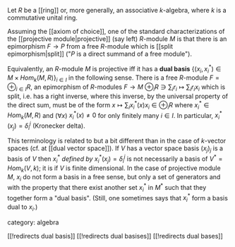 
Let $R$ be a [[ring]] or, more generally, an associative $k$-algebra, where $k$ is a commutative unital ring. 

Assuming the [[axiom of choice]], one of the standard characterizations of the [[projective module|projective]] (say left) $R$-module $M$ is that there is an epimorphism $F\to P$ from a free $R$-module which is [[split epimorphism|split]] ("$P$ is a direct summand of a free module").

Equivalently, an $R$-module $M$ is projective iff it has a __dual basis__ $\{(x_i,x_i^*)\in M\times Hom_k(M,R)\}_{i\in I}$ in the following sense. There is a free $R$-module $F = \oplus_{i\in I} R$, an epimorphism of $R$-modules $F\to M$ $\oplus_i R \ni \sum_i r_i\mapsto \sum_i r_i x_i$ which is split, i.e. has a right inverse, where this inverse, by the universal property of the direct sum, must be of the form $x\mapsto \sum_i x_i^*(x)x_i\in \oplus_i R$ where $x_i^*\in Hom_k(M,R)$ and  $(\forall x)$ $x_i^*(x)\neq 0$ for only finitely many $i\in I$.
In particular, $x_i^*(x_j) = \delta_i^j$ (Kronecker delta).

This terminology is related to but a bit different than in the case of $k$-vector spaces (cf. at [[dual vector space]]). 
If $V$ has a vector space
basis $(x_j)_j$ is a basis of $V$ then $x_i^*$ _defined by_ $x_i^*(x_j) = \delta_i^j$ is not necessarily a basis of $V^* = Hom_k(V,k)$; it is
if $V$ is finite dimensional.  In the case of projective module $M$, 
$x_i$ do not form a basis in a free sense, 
but only a set of generators and with the property that there exist another set $x_i^*$ in $M^*$ 
such that they together form a "dual basis". (Still, one sometimes says
that $x_i^*$ form a basis dual to $x_i$.)


category: algebra

[[!redirects dual basis]]
[[!redirects dual basises]]
[[!redirects dual bases]]
